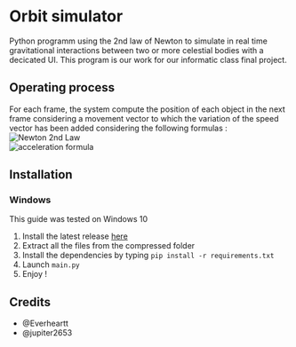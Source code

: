 # Orbit simulator
Python programm using the 2nd law of Newton to simulate in real time gravitational interactions between two or more celestial bodies with a decicated UI. This program is our work for our informatic class final project.
## Operating process
For each frame, the system compute the position of each object in the next frame considering a movement vector to which the variation of the speed vector has been added considering the following formulas : <br>
![Newton 2nd Law](https://wikimedia.org/api/rest_v1/media/math/render/svg/ce5a34efdcbe454a69e8b879e0005c809b0439ee) <br>
![acceleration formula](https://wikimedia.org/api/rest_v1/media/math/render/svg/941bc4c58dbc6f6716ce1d0024ff29e2ee82a0c9)

## Installation
### Windows
This guide was tested on Windows 10
1. Install the latest release [here](https://github.com/jupiter2653/orbit-simulator/releases)
2. Extract all the files from the compressed folder
3. Install the dependencies by typing ``pip install -r requirements.txt``
4. Launch ``main.py``
5. Enjoy !

## Credits
- @Everheartt 
- @jupiter2653
